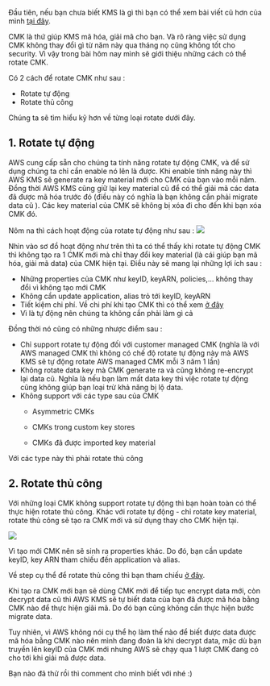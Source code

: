 Đầu tiên, nếu bạn chưa biết KMS là gì thì bạn có thể xem bài viết cũ hơn của mình [tại đây](https://viblo.asia/p/tim-hieu-ve-aws-kms-bJzKm4gD59N).

CMK là thứ giúp KMS mã hóa, giải mã cho bạn. Và rõ ràng việc sử dụng CMK không thay đổi gì từ năm này qua tháng nọ cũng không tốt cho security.
Vì vậy trong bài hôm nay mình sẽ giới thiệu những cách có thể rotate CMK.

Có 2 cách để rotate CMK như sau :
* Rotate tự động
* Rotate thủ công

Chúng ta sẽ tìm hiểu kỹ hơn về từng loại rotate dưới đây.


## 1. Rotate tự động
AWS cung cấp sẵn cho chúng ta tính năng rotate tự động CMK, và để sử dụng chúng ta chỉ cần enable nó lên là được. Khi enable tính năng này thì AWS KMS sẽ generate ra key material mới cho CMK của bạn vào mỗi năm. Đồng thời AWS KMS cũng giữ lại key material cũ để có thể giải mã các data đã được mã hóa trước đó (điều này có nghĩa là bạn không cần phải migrate data cũ ). Các key material của CMK sẽ không bị xóa đi cho đến khi bạn xóa CMK đó.

Nôm na thì cách hoạt động của rotate tự động như sau :
![](https://images.viblo.asia/37fc8fc6-b0f1-423c-b8c0-fa3d326ce491.PNG)


Nhìn vào sơ đồ hoạt động như trên thì ta có thể thấy khi rotate tự động CMK thì không tạo ra 1 CMK mới mà chỉ thay đổi key material (là cái giúp bạn mã hóa, giải mã data) của CMK hiện tại.
Điều này sẽ mang lại những lợi ích sau :
* Những properties của CMK như keyID, keyARN, policies,... không thay đổi vì không tạo mới CMK
* Không cần update application, alias trỏ tới keyID, keyARN
* Tiết kiệm chi phí. Về chi phí khi tạo CMK thì có thể xem [ở đây](https://aws.amazon.com/kms/pricing/)
* Vì là tự động nên chúng ta không cần phải làm gì cả

Đồng thời nó cũng có những nhược điểm sau :
* Chỉ support rotate tự động đối với customer managed CMK (nghĩa là với AWS managed CMK thì không có chế độ rotate tự động này mà AWS KMS sẽ tự động rotate AWS managed CMK mỗi 3 năm 1 lần)
* Không rotate data key mà CMK generate ra và cũng không re-encrypt lại data cũ. Nghĩa là nếu bạn làm mất data key thì việc rotate tự động cũng không giúp bạn loại trừ khả năng bị lộ data. 
* Không support với các type sau của CMK
   - Asymmetric CMKs

   - CMKs trong custom key stores

   - CMKs đã được imported key material
   
Với các type này thì phải rotate thủ công

## 2. Rotate thủ công
Với những loại CMK không support rotate tự động thì bạn hoàn toàn có thể thực hiện rotate thủ công. Khác với rotate tự động - chỉ rotate key material, rotate thủ công sẽ tạo ra CMK mới và sử dụng thay cho CMK hiện tại.

![](https://images.viblo.asia/68e3d86c-6115-476f-ba5f-fdfd41d2708e.PNG)

Vì tạo mới CMK nên sẽ sinh ra properties khác. Do đó, bạn cần update keyID, key ARN tham chiếu đến application và alias.

Về step cụ thể để rotate thủ công thì bạn tham chiếu [ở đây](https://aws.amazon.com/premiumsupport/knowledge-center/rotate-keys-customer-managed-kms/?nc1=h_ls). 

Khi tạo ra CMK mới bạn sẽ dùng CMK mới để tiếp tục encrypt data mới, còn decrypt data cũ thì AWS KMS sẽ tự biết data của bạn đã được mã hóa bằng CMK nào để thực hiện giãi mã.
Do đó bạn cũng không cần thực hiện bước migrate data. 

Tuy nhiên, vì AWS không nói cụ thể họ làm thế nào để biết được data được mã hóa bằng CMK nào nên mình đang đoán là khi decrypt data, mặc dù bạn truyền lên keyID của CMK mới nhưng AWS sẽ chạy qua 1 lượt CMK đang có cho tới khi giải mã được data. 

Bạn nào đã thử rồi thì comment cho mình biết với nhé :)